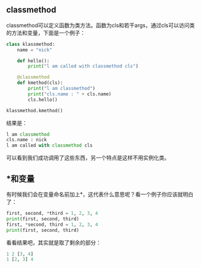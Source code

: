 ## classmethod

classmethod可以定义函数为类方法。函数为cls和若干args，通过cls可以访问类的方法和变量，下面是一个例子：
```python
class klassmethod:
    name = "nick"

    def hello():
        print("l am called with classmethod cls")

    @classmethod
    def kmethod(cls):
        print("l am classmethod")
        print("cls.name : " + cls.name)
        cls.hello()

klassmethod.kmethod()
```
结果是：
```python
l am classmethod
cls.name : nick
l am called with classmethod cls
```
可以看到我们成功调用了这些东西，另一个特点是这样不用实例化类。
## *和变量

有时候我们会在变量命名前加上*，这代表什么意思呢？看一个例子你应该就明白了：
```python
first, second, *third = 1, 2, 3, 4
print(first, second, third)
first, *second, third = 1, 2, 3, 4
print(first, second, third)
```
看看结果吧，其实就是取了剩余的部分：
```python
1 2 [3, 4]
1 [2, 3] 4
```
<!--stackedit_data:
eyJoaXN0b3J5IjpbOTM2Mjg4MzUxXX0=
-->